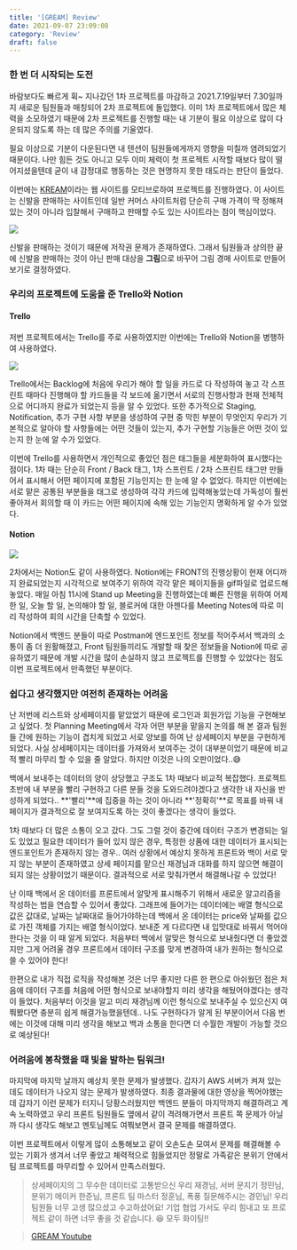 ```yaml
---
title: '[GREAM] Review'
date: 2021-09-07 23:09:08
category: 'Review'
draft: false
---
```


### 한 번 더 시작되는 도전

바람보다도 빠르게 휙~ 지나갔던 1차 프로젝트를 마감하고 2021.7.19일부터 7.30일까지 새로운 팀원들과 매칭되어 2차 프로젝트에 돌입했다. 이미 1차 프로젝트에서 많은 체력을 소모하였기 때문에 2차 프로젝트를 진행할 때는 내 기분이 필요 이상으로 많이 다운되지 않도록 하는 데 많은 주의를 기울였다.

필요 이상으로 기분이 다운된다면 내 텐션이 팀원들에게까지 영향을 미칠까 염려되었기 때문이다. 나만 힘든 것도 아니고 모두 이미 체력이 첫 프로젝트 시작할 때보다 많이 떨어지셨을텐데 굳이 내 감정대로 행동하는 것은 현명하지 못한 태도라는 판단이 들었다.

이번에는 [KREAM](https://kream.co.kr/)이라는 웹 사이트를 모티브로하여 프로젝트를 진행하였다. 이 사이트는 신발을 판매하는 사이트인데 일반 커머스 사이트처럼 단순히 구매 가격이 딱 정해져 있는 것이 아니라 입찰해서 구매하고 판매할 수도 있는 사이트라는 점이 핵심이었다.

![](https://images.velog.io/images/silviaoh/post/1a476218-f465-45b3-ba22-0660ebdd81b3/image.png)

신발을 판매하는 것이기 때문에 저작권 문제가 존재하였다. 그래서 팀원들과 상의한 끝에 신발을 판매하는 것이 아닌 판매 대상을 **그림**으로 바꾸어 그림 경매 사이트로 만들어보기로 결정하였다.

### 우리의 프로젝트에 도움을 준 Trello와 Notion

#### Trello

저번 프로젝트에서는 Trello를 주로 사용하였지만 이번에는 Trello와 Notion을 병행하여 사용하였다.

![](https://images.velog.io/images/silviaoh/post/e11a0336-24bc-4283-b2ca-3ed6416a8d85/image.png)

Trello에서는 Backlog에 처음에 우리가 해야 할 일을 카드로 다 작성하여 놓고 각 스프린트 때마다 진행해야 할 카드들을 각 보드에 옮기면서 서로의 진행사항과 현재 전체적으로 어디까지 완료가 되었는지 등을 알 수 있었다. 또한 추가적으로 Staging, Notification, 추가 구현 사항 부분을 생성하여 구현 중 막힌 부분이 무엇인지 우리가 기본적으로 알아야 할 사항들에는 어떤 것들이 있는지, 추가 구현할 기능들은 어떤 것이 있는지 한 눈에 알 수가 있었다.

이번에 Trello를 사용하면서 개인적으로 좋았던 점은 태그들을 세분화하여 표시했다는 점이다. 1차 때는 단순히 Front / Back 태그, 1차 스프린트 / 2차 스프린트 태그만 만들어서 표시해서 어떤 페이지에 포함된 기능인지는 한 눈에 알 수 없었다. 하지만 이번에는 서로 맡은 공통된 부분들을 태그로 생성하여 각각 카드에 입력해놓았는데 가독성이 훨씬 좋아져서 회의할 때 이 카드는 어떤 페이지에 속해 있는 기능인지 명확하게 알 수가 있었다.

#### Notion

![](https://images.velog.io/images/silviaoh/post/2fd2e8c2-ac77-45ff-8bbc-659c127ea02d/image.png)

2차에서는 Notion도 같이 사용하였다. Notion에는 FRONT의 진행상황이 현재 어디까지 완료되었는지 시각적으로 보여주기 위하여 각각 맡은 페이지들을 gif파일로 업로드해놓았다. 매일 아침 11시에 Stand up Meeting을 진행하였는데 빠른 진행을 위하여 어제 한 일, 오늘 할 일, 논의해야 할 일, 블로커에 대한 아젠다를 Meeting Notes에 따로 미리 작성하여 회의 시간을 단축할 수 있었다.

Notion에서 백엔드 분들이 따로 Postman에 엔드포인트 정보를 적어주셔서 백과의 소통이 좀 더 원활해졌고, Front 팀원들끼리도 개발할 때 찾은 정보들을 Notion에 따로 공유하였기 때문에 개발 시간을 많이 손실하지 않고 프로젝트를 진행할 수 있었다는 점도 이번 프로젝트에서 만족했던 부분이다.

### 쉽다고 생각했지만 여전히 존재하는 어려움

난 저번에 리스트와 상세페이지를 맡았었기 때문에 로그인과 회원가입 기능을 구현해보고 싶었다. 첫 Planning Meeting에서 각자 어떤 부분을 맡을지 논의를 해 본 결과 팀원들 간에 원하는 기능이 겹치게 되었고 서로 양보를 하여 난 상세페이지 부분을 구현하게 되었다. 사실 상세페이지는 데이터를 가져와서 보여주는 것이 대부분이었기 때문에 비교적 빨리 마무리 할 수 있을 줄 알았다. 하지만 이것은 나의 오판이었다..😅

백에서 보내주는 데이터의 양이 상당했고 구조도 1차 때보다 비교적 복잡했다. 프로젝트 초반에 내 부분을 빨리 구현하고 다른 분들 것을 도와드려야겠다고 생각한 내 자신을 반성하게 되었다.. **'빨리'**에 집중을 하는 것이 아니라 **'정확히'**로 목표를 바꿔 내 페이지가 결과적으로 잘 보여지도록 하는 것이 좋겠다는 생각이 들었다.

1차 때보다 더 많은 소통이 오고 갔다. 그도 그럴 것이 중간에 데이터 구조가 변경되는 일도 있었고 필요한 데이터가 들어 있지 않은 경우, 특정한 상품에 대한 데이터가 표시되는 엔드포인트가 존재하지 않는 경우.. 여러 상황에서 예상치 못하게 프론트와 백이 서로 맞지 않는 부분이 존재하였고 상세 페이지를 맡으신 재경님과 대화를 하지 않으면 해결이 되지 않는 상황이었기 때문이다. 결과적으로 서로 맞춰가면서 해결해나갈 수 있었다!

난 이때 백에서 온 데이터를 프론트에서 알맞게 표시해주기 위해서 새로운 알고리즘을 작성하는 법을 연습할 수 있어서 좋았다. 그래프에 들어가는 데이터에는 배열 형식으로 값은 값대로, 날짜는 날짜대로 들어가야하는데 백에서 온 데이터는 price와 날짜를 값으로 가진 객체를 가지는 배열 형식이었다. 보내준 게 다르다면 내 입맛대로 바꿔서 먹어야한다는 것을 이 때 알게 되었다. 처음부터 백에서 알맞은 형식으로 보내줬다면 더 좋았겠지만 그게 어려울 경우 프론트에서 데이터 구조를 맞게 변경하여 내가 원하는 형식으로 쓸 수 있어야 한다!

한편으로 내가 직접 로직을 작성해본 것은 너무 좋지만 다른 한 편으로 아쉬웠던 점은 처음에 데이터 구조를 처음에 어떤 형식으로 보내야할지 미리 생각을 해뒀어야겠다는 생각이 들었다. 처음부터 이것을 알고 미리 재경님께 이런 형식으로 보내주실 수 있으신지 여쭤봤다면 충분히 쉽게 해결가능했을텐데.. 나도 구현하다가 알게 된 부분이어서 다음 번에는 이것에 대해 미리 생각을 해보고 백과 소통을 한다면 더 수월한 개발이 가능할 것으로 예상된다!

### 어려움에 봉착했을 때 빛을 발하는 팀워크!

마지막에 마지막 날까지 예상치 못한 문제가 발생했다. 갑자기 AWS 서버가 켜져 있는데도 데이터가 나오지 않는 문제가 발생하였다. 최종 결과물에 대한 영상을 찍어야했는데 갑자기 이런 문제가 터지니 당황스러웠지만 백엔드 분들이 마지막까지 해결하려고 계속 노력하였고 우리 프론트 팀원들도 옆에서 같이 격려해가면서 프론트 쪽 문제가 아닐까 다시 생각도 해보고 멘토님께도 여쭤보면서 결국 문제를 해결하였다.

이번 프로젝트에서 이렇게 많이 소통해보고 같이 오손도손 모여서 문제를 해결해볼 수 있는 기회가 생겨서 너무 좋았고 체력적으로 힘들었지만 정말로 가족같은 분위기 안에서 팀 프로젝트를 마무리할 수 있어서 만족스러웠다.

> 상세페이지의 그 무수한 데이터로 고통받으신 우리 재경님, 서버 문지기 정민님, 분위기 메이커 한준님, 프론트 팀 마스터 정훈님, 폭풍 질문해주시는 경민님! 우리 팀원들 너무 고생 많으셨고 수고하셨어요! 기업 협업 가서도 우리 힘내고 또 프로젝트 같이 하면 너무 좋을 것 같습니다. 😆 모두 화이팅!!

> [GREAM Youtube](https://youtu.be/Mvr7map6Y2M)
